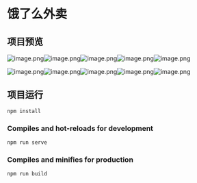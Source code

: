 # 饿了么外卖



## 项目预览

![image.png](https://shawn-pics-1302230919.cos.ap-shanghai.myqcloud.com/img/1594893204456-5ee21c2a-beb3-460d-8ef7-337b5495bca8.png)![image.png](https://shawn-pics-1302230919.cos.ap-shanghai.myqcloud.com/img/1594893063931-8ac324f8-cd4f-4f01-8751-302533da2035.png)![image.png](https://shawn-pics-1302230919.cos.ap-shanghai.myqcloud.com/img/1594893235036-b9938f48-8ff2-428a-b202-0e55c8e40593.png)![image.png](https://shawn-pics-1302230919.cos.ap-shanghai.myqcloud.com/img/1594893255968-dfbe696f-f1d6-4c38-9f86-3965e9812f64.png)![image.png](https://shawn-pics-1302230919.cos.ap-shanghai.myqcloud.com/img/1594893279362-15097cb2-aec9-409d-a140-a27fca82c4b1.png)

![image.png](https://shawn-pics-1302230919.cos.ap-shanghai.myqcloud.com/img/1594893316153-cc919cd4-31d1-458d-9866-db248846fcbf.png)![image.png](https://shawn-pics-1302230919.cos.ap-shanghai.myqcloud.com/img/1594893345860-7420c842-8eb0-4c5a-8ae0-0c2a70702861.png)![image.png](https://shawn-pics-1302230919.cos.ap-shanghai.myqcloud.com/img/1594893386942-0bf7b4b7-a2d3-4376-973e-2c1ff6ecd7bd.png)![image.png](https://shawn-pics-1302230919.cos.ap-shanghai.myqcloud.com/img/1594893406169-946d9e8f-672d-46a4-988a-6f469299b0e3.png)![image.png](https://shawn-pics-1302230919.cos.ap-shanghai.myqcloud.com/img/1594893132479-b833fd76-68be-4c55-adcc-85f14f5df07a.png)







## 项目运行
```
npm install
```

### Compiles and hot-reloads for development
```
npm run serve
```

### Compiles and minifies for production
```
npm run build
```



